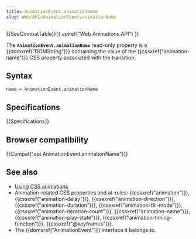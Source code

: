 ```yaml
---
title: AnimationEvent.animationName
slug: Web/API/AnimationEvent/animationName
---
```

{{SeeCompatTable}}{{ apiref("Web Animations API") }}

The **`AnimationEvent.animationName`** read-only property is a {{domxref("DOMString")}} containing the value of the {{cssxref("animation-name")}} CSS property associated with the transition.

## Syntax

```plain
name = AnimationEvent.animationName
```

## Specifications

{{Specifications}}

## Browser compatibility

{{Compat("api.AnimationEvent.animationName")}}

## See also

- [Using CSS animations](/zh-CN/docs/CSS/Using_CSS_animations)
- Animation-related CSS properties and at-rules: {{cssxref("animation")}}, {{cssxref("animation-delay")}}, {{cssxref("animation-direction")}}, {{cssxref("animation-duration")}}, {{cssxref("animation-fill-mode")}}, {{cssxref("animation-iteration-count")}}, {{cssxref("animation-name")}}, {{cssxref("animation-play-state")}}, {{cssxref("animation-timing-function")}}, {{cssxref("@keyframes")}}.
- The {{domxref("AnimationEvent")}} interface it belongs to.
